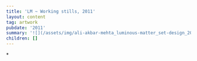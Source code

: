 ```yaml
---
title: 'LM ~ Working stills, 2011'
layout: content
tag: artwork
pubdate: '2011'
summary: '![](/assets/img/ali-akbar-mehta_luminous-matter_set-design_2011.jpg)'
children: []
---
```

\*
